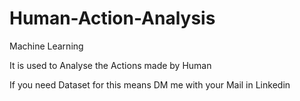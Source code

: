 # Human-Action-Analysis
Machine Learning

It is used to Analyse the Actions made by Human

If you need Dataset for this means DM me with your Mail in Linkedin
